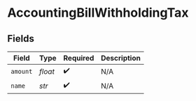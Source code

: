 # AccountingBillWithholdingTax


## Fields

| Field              | Type               | Required           | Description        |
| ------------------ | ------------------ | ------------------ | ------------------ |
| `amount`           | *float*            | :heavy_check_mark: | N/A                |
| `name`             | *str*              | :heavy_check_mark: | N/A                |